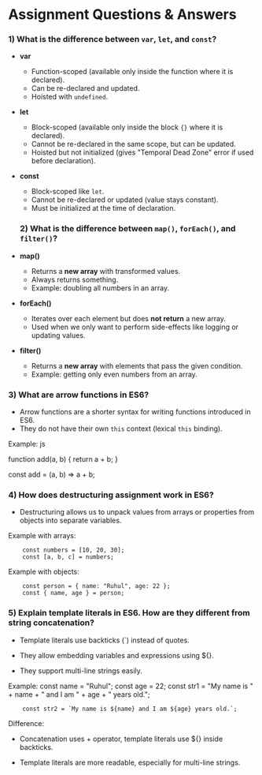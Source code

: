 # Assignment Questions & Answers

### 1) What is the difference between `var`, `let`, and `const`?

- **var**

  - Function-scoped (available only inside the function where it is declared).
  - Can be re-declared and updated.
  - Hoisted with `undefined`.

- **let**

  - Block-scoped (available only inside the block `{}` where it is declared).
  - Cannot be re-declared in the same scope, but can be updated.
  - Hoisted but not initialized (gives "Temporal Dead Zone" error if used before declaration).

- **const**

  - Block-scoped like `let`.
  - Cannot be re-declared or updated (value stays constant).
  - Must be initialized at the time of declaration.

  ### 2) What is the difference between `map()`, `forEach()`, and `filter()`?

- **map()**

  - Returns a **new array** with transformed values.
  - Always returns something.
  - Example: doubling all numbers in an array.

- **forEach()**

  - Iterates over each element but does **not return** a new array.
  - Used when we only want to perform side-effects like logging or updating values.

- **filter()**

  - Returns a **new array** with elements that pass the given condition.
  - Example: getting only even numbers from an array.

### 3) What are arrow functions in ES6?

- Arrow functions are a shorter syntax for writing functions introduced in ES6.  
- They do not have their own `this` context (lexical `this` binding).  

Example:
 js

function add(a, b) {
  return a + b;
}

const add = (a, b) => a + b;

### 4) How does destructuring assignment work in ES6?

- Destructuring allows us to unpack values from arrays or properties from objects into separate variables.

Example with arrays:

        const numbers = [10, 20, 30];
        const [a, b, c] = numbers;
Example with objects:

        const person = { name: "Ruhul", age: 22 };
        const { name, age } = person;

### 5) Explain template literals in ES6. How are they different from string concatenation?

- Template literals use backticks (`) instead of quotes.

- They allow embedding variables and expressions using ${}.

- They support multi-line strings easily.

Example:
        const name = "Ruhul";
        const age = 22;
        const str1 = "My name is " + name + " and I am " + age + " years old.";

        const str2 = `My name is ${name} and I am ${age} years old.`;

Difference:
- Concatenation uses + operator, template literals use ${} inside backticks.

- Template literals are more readable, especially for multi-line strings.